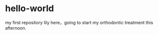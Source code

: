 # hello-world
my first repository
lily here，going to start my orthodontic treatment this afternoon.
